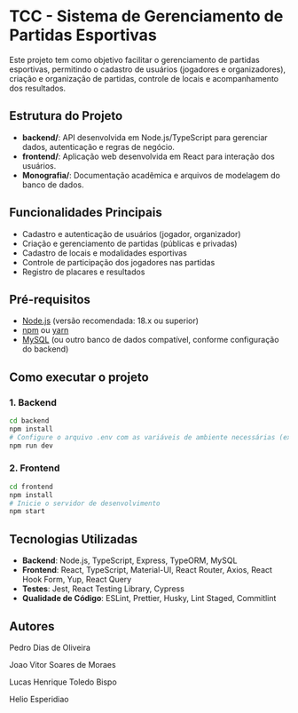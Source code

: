 # TCC - Sistema de Gerenciamento de Partidas Esportivas

Este projeto tem como objetivo facilitar o gerenciamento de partidas esportivas, permitindo o cadastro de usuários (jogadores e organizadores), criação e organização de partidas, controle de locais e acompanhamento dos resultados.

## Estrutura do Projeto

- **backend/**: API desenvolvida em Node.js/TypeScript para gerenciar dados, autenticação e regras de negócio.
- **frontend/**: Aplicação web desenvolvida em React para interação dos usuários.
- **Monografia/**: Documentação acadêmica e arquivos de modelagem do banco de dados.

## Funcionalidades Principais

- Cadastro e autenticação de usuários (jogador, organizador)
- Criação e gerenciamento de partidas (públicas e privadas)
- Cadastro de locais e modalidades esportivas
- Controle de participação dos jogadores nas partidas
- Registro de placares e resultados

## Pré-requisitos

- [Node.js](https://nodejs.org/) (versão recomendada: 18.x ou superior)
- [npm](https://www.npmjs.com/) ou [yarn](https://yarnpkg.com/)
- [MySQL](https://www.mysql.com/) (ou outro banco de dados compatível, conforme configuração do backend)

## Como executar o projeto

### 1. Backend

```sh
cd backend
npm install
# Configure o arquivo .env com as variáveis de ambiente necessárias (exemplo em .env.example)
npm run dev
```

### 2. Frontend

```sh
cd frontend
npm install
# Inicie o servidor de desenvolvimento
npm start
```

## Tecnologias Utilizadas

- **Backend**: Node.js, TypeScript, Express, TypeORM, MySQL
- **Frontend**: React, TypeScript, Material-UI, React Router, Axios, React Hook Form, Yup, React Query
- **Testes**: Jest, React Testing Library, Cypress
- **Qualidade de Código**: ESLint, Prettier, Husky, Lint Staged, Commitlint

## Autores
Pedro Dias de Oliveira

Joao Vitor Soares de Moraes

Lucas Henrique Toledo Bispo

Helio Esperidiao